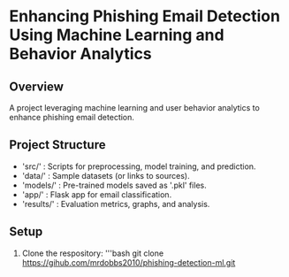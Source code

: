 # Enhancing Phishing Email Detection Using Machine Learning and Behavior Analytics

## Overview
A project leveraging machine learning and user behavior analytics to enhance phishing email detection.

## Project Structure
- 'src/' : Scripts for preprocessing, model training, and prediction.
- 'data/' : Sample datasets (or links to sources).
- 'models/' : Pre-trained models saved as '.pkl' files.
- 'app/' : Flask app for email classification.
- 'results/' : Evaluation metrics, graphs, and analysis.

## Setup
1. Clone the respository:
   '''bash
   git clone https://gihub.com/mrdobbs2010/phishing-detection-ml.git

